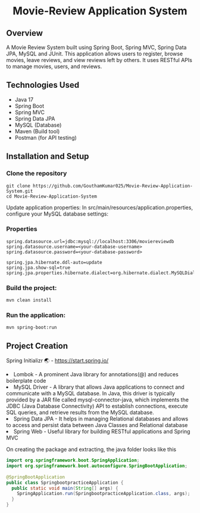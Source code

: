 <center>
    <h1>Movie-Review Application System</h1>
</center>
<h2>Overview</h2>
<p>
  A Movie Review System built using Spring Boot, Spring MVC, Spring Data JPA, MySQL and JUnit. This application allows users to register, browse movies, leave reviews, and view reviews left by others. It uses RESTful APIs to manage movies, users, and reviews.
</p>
<h2>Technologies Used</h2>
<ul>
  <li>Java 17</li>
  <li>Spring Boot</li>
  <li>Spring MVC</li>
  <li>Spring Data JPA</li>
  <li>MySQL (Database)</li>
  <li>Maven (Build tool)</li>
  <li>Postman (for API testing)</li>
</ul>
<h2>Installation and Setup</h2>
<h3>Clone the repository</h3>

```
git clone https://github.com/GouthamKumar025/Movie-Review-Application-System.git
cd Movie-Review-Application-System
```
<p>Update application properties: In src/main/resources/application.properties, configure your MySQL database settings:<p>

<h3>Properties</h3>

```
spring.datasource.url=jdbc:mysql://localhost:3306/moviereviewdb
spring.datasource.username=<your-database-username>
spring.datasource.password=<your-database-password>

spring.jpa.hibernate.ddl-auto=update
spring.jpa.show-sql=true
spring.jpa.properties.hibernate.dialect=org.hibernate.dialect.MySQLDialect
```

<h3>Build the project:</h3>

```
mvn clean install
```
<h3>Run the application:</h3>

```
mvn spring-boot:run
```
<h2>Project Creation</h2>

Spring Initializr 🌏 - https://start.spring.io/

<li>Lombok - A prominent Java library for annotations(@) and reduces boilerplate code</li>

<li>MySQL Driver - A library that allows Java applications to connect and communicate with a MySQL database. In Java, this driver is typically provided by a JAR file called mysql-connector-java, which implements the JDBC (Java Database Connectivity) API to establish connections, execute SQL queries, and retrieve results from the MySQL database.</li>

<li>Spring Data JPA - It helps in managing Relational databases and allows to access and persist data between Java Classes and Relational database</li>

<li>Spring Web - Useful library for building RESTful applications and Spring MVC</li>

On creating the package and extracting, the java folder looks like this

```java
import org.springframework.boot.SpringApplication;  
import org.springframework.boot.autoconfigure.SpringBootApplication;  
  
@SpringBootApplication  
public class SpringbootpracticeApplication {  
  public static void main(String[] args) {  
    SpringApplication.run(SpringbootpracticeApplication.class, args);  
  }  
}
```




